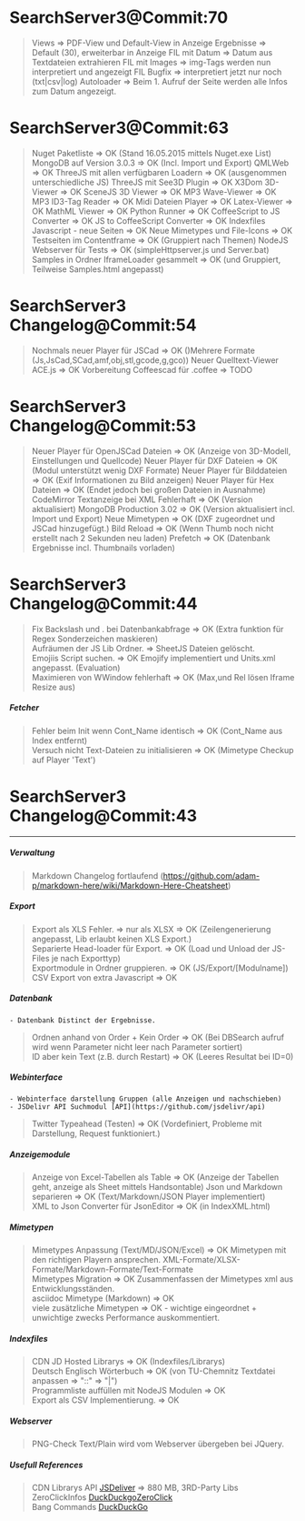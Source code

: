 
# SearchServer3@Commit:70

> Views 										=> PDF-View und Default-View in Anzeige
> Ergebnisse									=> Default (30), erweiterbar in Anzeige
> FIL mit Datum									=> Datum aus Textdateien extrahieren
> FIL mit Images								=> img-Tags werden nun interpretiert und angezeigt
> FIL Bugfix 									=> interpretiert jetzt nur noch (txt|csv|log) 
> Autoloader									=> Beim 1. Aufruf der Seite werden alle Infos zum Datum angezeigt.

# SearchServer3@Commit:63

> Nuget Paketliste								=> OK (Stand 16.05.2015 mittels Nuget.exe List)
> MongoDB auf Version 3.0.3 					=> OK (Incl. Import und Export)
> QMLWeb 										=> OK
> ThreeJS mit allen verfügbaren Loadern			=> OK (ausgenommen unterschiedliche JS)
> ThreeJS mit See3D Plugin						=> OK
> X3Dom 3D-Viewer								=> OK 
> SceneJS 3D Viewer								=> OK
> MP3 Wave-Viewer								=> OK
> MP3 ID3-Tag Reader							=> OK
> Midi Dateien Player							=> OK
> Latex-Viewer									=> OK
> MathML Viewer									=> OK
> Python Runner									=> OK 
> CoffeeScript to JS Converter					=> OK
> JS to CoffeeScript Converter					=> OK
> Indexfiles Javascript - neue Seiten			=> OK
> Neue Mimetypes und File-Icons					=> OK
> Testseiten im Contentframe					=> OK (Gruppiert nach Themen)
> NodeJS Webserver für Tests					=> OK (simpleHttpserver.js und Server.bat)
> Samples in Ordner IframeLoader gesammelt		=> OK (und Gruppiert, Teilweise Samples.html angepasst)

# SearchServer3 Changelog@Commit:54

> Nochmals neuer Player für JSCad				=> OK ()Mehrere Formate (Js,JsCad,SCad,amf,obj,stl,gcode,g,gco))
> Neuer Quelltext-Viewer ACE.js					=> OK 
> Vorbereitung Coffeescad für .coffee 			=> TODO

# SearchServer3 Changelog@Commit:53

> Neuer Player für OpenJSCad Dateien			=> OK (Anzeige von 3D-Modell, Einstellungen und Quellcode)
> Neuer Player für DXF Dateien					=> OK (Modul unterstützt wenig DXF Formate)
> Neuer Player für Bilddateien					=> OK (Exif Informationen zu Bild anzeigen)
> Neuer Player für Hex Dateien					=> OK (Endet jedoch bei großen Dateien in Ausnahme)
> CodeMirror Textanzeige bei XML Fehlerhaft		=> OK (Version aktualisiert)
> MongoDB Production 3.02						=> OK (Version aktualisiert incl. Import und Export)
> Neue Mimetypen								=> OK (DXF zugeordnet und JSCad hinzugefügt.)
> Bild Reload									=> OK (Wenn Thumb noch nicht erstellt nach 2 Sekunden neu laden)
> Prefetch										=> OK (Datenbank Ergebnisse incl. Thumbnails vorladen)

# SearchServer3 Changelog@Commit:44

> Fix Backslash und . bei Datenbankabfrage 		=> OK (Extra funktion für Regex Sonderzeichen maskieren)<BR>
> Aufräumen der JS Lib Ordner.					=> SheetJS Dateien gelöscht.<BR>
> Emojiis Script suchen.						=> OK Emojify implementiert und Units.xml angepasst. (Evaluation)<BR>
> Maximieren von WWindow fehlerhaft				=> OK (Max,und Rel lösen Iframe Resize aus)<BR>

##### Fetcher
> Fehler beim Init wenn Cont_Name identisch		=> OK (Cont_Name aus Index entfernt)<BR>
> Versuch nicht Text-Dateien zu initialisieren	=> OK (Mimetype Checkup auf Player 'Text')<BR>

# SearchServer3 Changelog@Commit:43
----
##### Verwaltung
> Markdown Changelog fortlaufend (https://github.com/adam-p/markdown-here/wiki/Markdown-Here-Cheatsheet)

##### Export
> Export als XLS Fehler. => nur als XLSX 		=> OK (Zeilengenerierung angepasst, Lib erlaubt keinen XLS Export.)<BR>
> Separierte Head-loader für Export. 			=> OK (Load und Unload der JS-Files je nach Exporttyp)<BR>
> Exportmodule in Ordner gruppieren. 			=> OK (JS/Export/[Modulname])<BR>
> CSV Export von extra Javascript	 			=> OK <BR>

##### Datenbank
```
- Datenbank Distinct der Ergebnisse.
```

> Ordnen anhand von Order + Kein Order			=> OK (Bei DBSearch aufruf wird wenn Parameter nicht leer nach Parameter sortiert)<BR>
> ID aber kein Text (z.B. durch Restart)  		=> OK (Leeres Resultat bei ID=0)<BR>

##### Webinterface
```
- Webinterface darstellung Gruppen (alle Anzeigen und nachschieben)
- JSDelivr API Suchmodul [API](https://github.com/jsdelivr/api)
```

> Twitter Typeahead  (Testen) 					=> OK (Vordefiniert, Probleme mit Darstellung, Request funktioniert.)<BR>

##### Anzeigemodule
> Anzeige von Excel-Tabellen als Table			=> OK (Anzeige der Tabellen geht, anzeige als Sheet mittels Handsontable)
> Json und Markdown separieren					=> OK (Text/Markdown/JSON Player implementiert) <BR>
> XML to Json Converter für JsonEditor 			=> OK (in IndexXML.html)<BR>


##### Mimetypen
> Mimetypes Anpassung (Text/MD/JSON/Excel)		=> OK Mimetypen mit den richtigen Playern ansprechen. XML-Formate/XLSX-Formate/Markdown-Formate/Text-Formate<BR>
> Mimetypes Migration							=> OK Zusammenfassen der Mimetypes xml aus Entwicklungsständen.<BR>
> asciidoc Mimetype (Markdown)					=> OK<BR>
> viele zusätzliche Mimetypen 					=> OK - wichtige eingeordnet + unwichtige zwecks Performance auskommentiert. <BR>

##### Indexfiles
> CDN JD Hosted Librarys						=> OK (Indexfiles/Librarys)<BR>
> Deutsch Englisch Wörterbuch					=> OK (von TU-Chemnitz Textdatei anpassen => "::" => "|")<BR>
> Programmliste auffüllen mit NodeJS Modulen	=> OK<BR>
> Export als CSV Implementierung.				=> OK<BR>

##### Webserver
> PNG-Check Text/Plain wird vom Webserver übergeben bei JQuery.

##### Usefull References
> CDN Librarys API [JSDeliver](https://github.com/jsdelivr/jsdelivr) => 880 MB, 3RD-Party Libs <BR>
> ZeroClickInfos [DuckDuckgoZeroClick](https://duckduckgo.com/api) <BR>
> Bang Commands [DuckDuckGo](https://duckduckgo.com/bang.html) <BR>